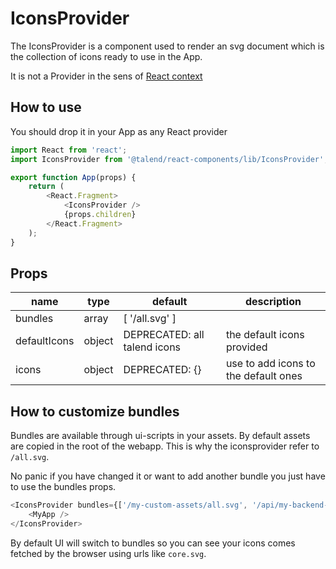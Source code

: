 # IconsProvider

The IconsProvider is a component used to render an svg document
which is the collection of icons ready to use in the App.

It is not a Provider in the sens of [React context](https://reactjs.org/docs/context.html)

## How to use

You should drop it in your App as any React provider

```javascript
import React from 'react';
import IconsProvider from '@talend/react-components/lib/IconsProvider';

export function App(props) {
	return (
		<React.Fragment>
			<IconsProvider />
			{props.children}
		</React.Fragment>
	);
}
```

## Props

| name         | type     | default                      | description                                                                 |
| ------------ | -------- | ---------------------------- | --------------------------------------------------------------------------- |
| bundles      | array    | [ '/all.svg' ]               |
| defaultIcons | object   | DEPRECATED: all talend icons | the default icons provided                                                  |
| icons        | object   | DEPRECATED: {}               | use to add icons to the default ones                                        |

## How to customize bundles

Bundles are available through ui-scripts in your assets.
By default assets are copied in the root of the webapp. This is why the iconsprovider refer to `/all.svg`.

No panic if you have changed it or want to add another bundle you just have to use the bundles props.

```javascript
<IconsProvider bundles={['/my-custom-assets/all.svg', '/api/my-backend-bundle.svg']}>
	<MyApp />
</IconsProvider>
```

By default UI will switch to bundles so you can see your icons comes fetched by the browser using urls like `core.svg`.
